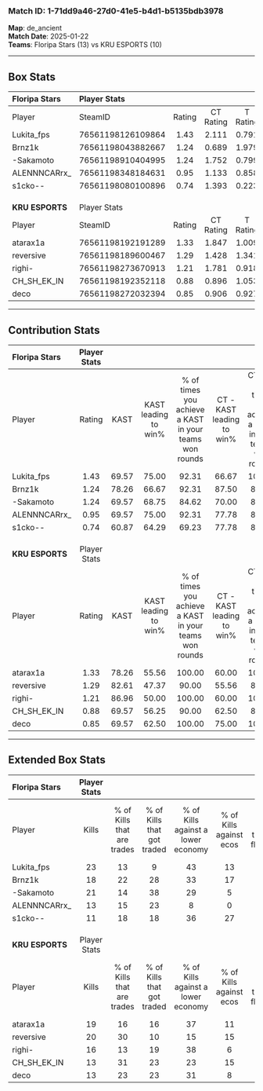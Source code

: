### Match ID: 1-71dd9a46-27d0-41e5-b4d1-b5135bdb3978  
**Map**: de_ancient  
**Match Date**: 2025-01-22  
**Teams**: Floripa Stars (13) vs KRU ESPORTS (10)  

---  

## Box Stats  

| **Floripa Stars** | Player Stats      |        |           |          |       |      |       |         |        |      |     |
| :- | :- | :-: | :-: | :-: | :-: | :-: | :-: | :-: | :-: | :-: | :-: |
| Player            | SteamID           | Rating | CT Rating | T Rating | KAST  | ADR  | Kills | Assists | Deaths | K/D  | HS% |
| Lukita_fps        | 76561198126109864 |  1.43  |   2.111   |  0.791   | 69.57 | 94.5 |  23   |    5    |   14   | 1.64 | 56  |
| Brnz1k            | 76561198043882667 |  1.24  |   0.689   |  1.979   | 78.26 | 85.0 |  18   |    6    |   16   | 1.13 | 55  |
| -Sakamoto         | 76561198910404995 |  1.24  |   1.752   |  0.799   | 69.57 | 90.4 |  21   |    3    |   18   | 1.17 | 61  |
| ALENNNCARrx_      | 76561198348184631 |  0.95  |   1.133   |  0.858   | 69.57 | 68.3 |  13   |    6    |   15   | 0.87 | 23  |
| s1cko--           | 76561198080100896 |  0.74  |   1.393   |  0.223   | 60.87 | 64.4 |  11   |    7    |   18   | 0.61 | 63  |
|                   |                   |        |           |          |       |      |       |         |        |      |     |
|                   |                   |        |           |          |       |      |       |         |        |      |     |
|                   |                   |        |           |          |       |      |       |         |        |      |     |
| **KRU ESPORTS**   | Player Stats      |        |           |          |       |      |       |         |        |      |     |
| Player            | SteamID           | Rating | CT Rating | T Rating | KAST  | ADR  | Kills | Assists | Deaths | K/D  | HS% |
| atarax1a          | 76561198192191289 |  1.33  |   1.847   |  1.009   | 78.26 | 90.9 |  19   |    5    |   14   | 1.36 | 52  |
| reversive         | 76561198189600467 |  1.29  |   1.428   |  1.341   | 82.61 | 85.5 |  20   |    4    |   18   | 1.11 | 35  |
| righi-            | 76561198273670913 |  1.21  |   1.781   |  0.918   | 86.96 | 85.0 |  16   |    9    |   17   | 0.94 | 50  |
| CH_SH_EK_IN       | 76561198192352118 |  0.88  |   0.896   |  1.053   | 69.57 | 73.0 |  13   |    7    |   19   | 0.68 | 53  |
| deco              | 76561198272032394 |  0.85  |   0.906   |  0.927   | 69.57 | 55.1 |  13   |    7    |   18   | 0.72 | 53  |
---  

## Contribution Stats  

| **Floripa Stars** | Player Stats |       |                      |                                                        |                           |                                                             |                          |                                                            |
| :- | :-: | :-: | :-: | :-: | :-: | :-: | :-: | :-: |
| Player            |    Rating    | KAST  | KAST leading to win% | % of times you achieve a KAST in your teams won rounds | CT - KAST leading to win% | CT - % of times you achieve a KAST in your teams won rounds | T - KAST leading to win% | T - % of times you achieve a KAST in your teams won rounds |
| Lukita_fps        |     1.43     | 69.57 |        75.00         |                         92.31                          |           66.67           |                           100.00                            |          100.00          |                           80.00                            |
| Brnz1k            |     1.24     | 78.26 |        66.67         |                         92.31                          |           87.50           |                            87.50                            |          50.00           |                           100.00                           |
| -Sakamoto         |     1.24     | 69.57 |        68.75         |                         84.62                          |           70.00           |                            87.50                            |          66.67           |                           80.00                            |
| ALENNNCARrx_      |     0.95     | 69.57 |        75.00         |                         92.31                          |           77.78           |                            87.50                            |          71.43           |                           100.00                           |
| s1cko--           |     0.74     | 60.87 |        64.29         |                         69.23                          |           77.78           |                            87.50                            |          40.00           |                           40.00                            |
|                   |              |       |                      |                                                        |                           |                                                             |                          |                                                            |
|                   |              |       |                      |                                                        |                           |                                                             |                          |                                                            |
|                   |              |       |                      |                                                        |                           |                                                             |                          |                                                            |
| **KRU ESPORTS**   | Player Stats |       |                      |                                                        |                           |                                                             |                          |                                                            |
| Player            |    Rating    | KAST  | KAST leading to win% | % of times you achieve a KAST in your teams won rounds | CT - KAST leading to win% | CT - % of times you achieve a KAST in your teams won rounds | T - KAST leading to win% | T - % of times you achieve a KAST in your teams won rounds |
| atarax1a          |     1.33     | 78.26 |        55.56         |                         100.00                         |           60.00           |                           100.00                            |          50.00           |                           100.00                           |
| reversive         |     1.29     | 82.61 |        47.37         |                         90.00                          |           55.56           |                            83.33                            |          40.00           |                           100.00                           |
| righi-            |     1.21     | 86.96 |        50.00         |                         100.00                         |           60.00           |                           100.00                            |          40.00           |                           100.00                           |
| CH_SH_EK_IN       |     0.88     | 69.57 |        56.25         |                         90.00                          |           62.50           |                            83.33                            |          50.00           |                           100.00                           |
| deco              |     0.85     | 69.57 |        62.50         |                         100.00                         |           75.00           |                           100.00                            |          50.00           |                           100.00                           |
---  

## Extended Box Stats  

| **Floripa Stars** | Player Stats |                            |                            |                                    |                         |                              |                                 |        |                             |                                     |                          |                               |                            |
| :- | :-: | :-: | :-: | :-: | :-: | :-: | :-: | :-: | :-: | :-: | :-: | :-: | :-: |
| Player            |    Kills     | % of Kills that are trades | % of Kills that got traded | % of Kills against a lower economy | % of Kills against ecos | % of Kills that are flawless | % of Kills that are close duels | Deaths | % of Deaths that get traded | % of Deaths against a lower economy | % of Deaths against ecos | % of Deaths that are flawless | % of Deaths that are close |
| Lukita_fps        |      23      |             13             |             9              |                 43                 |           13            |              87              |                4                |   14   |             14              |                  7                  |            0             |              57               |             7              |
| Brnz1k            |      18      |             22             |             28             |                 33                 |           17            |              56              |                6                |   16   |             25              |                 19                  |            0             |              69               |             0              |
| -Sakamoto         |      21      |             14             |             38             |                 29                 |            5            |              52              |               19                |   18   |             11              |                 28                  |            6             |              56               |             6              |
| ALENNNCARrx_      |      13      |             15             |             23             |                 8                  |            0            |              54              |               15                |   15   |             13              |                 20                  |            0             |              67               |             7              |
| s1cko--           |      11      |             18             |             18             |                 36                 |           27            |              45              |                9                |   18   |             22              |                 22                  |            0             |              56               |             11             |
|                   |              |                            |                            |                                    |                         |                              |                                 |        |                             |                                     |                          |                               |                            |
|                   |              |                            |                            |                                    |                         |                              |                                 |        |                             |                                     |                          |                               |                            |
|                   |              |                            |                            |                                    |                         |                              |                                 |        |                             |                                     |                          |                               |                            |
| **KRU ESPORTS**   | Player Stats |                            |                            |                                    |                         |                              |                                 |        |                             |                                     |                          |                               |                            |
| Player            |    Kills     | % of Kills that are trades | % of Kills that got traded | % of Kills against a lower economy | % of Kills against ecos | % of Kills that are flawless | % of Kills that are close duels | Deaths | % of Deaths that get traded | % of Deaths against a lower economy | % of Deaths against ecos | % of Deaths that are flawless | % of Deaths that are close |
| atarax1a          |      19      |             16             |             16             |                 37                 |           11            |              58              |                5                |   14   |             29              |                  7                  |            7             |              79               |             7              |
| reversive         |      20      |             30             |             10             |                 15                 |           15            |              70              |                5                |   18   |             22              |                 22                  |            6             |              67               |             11             |
| righi-            |      16      |             13             |             19             |                 38                 |            6            |              56              |                0                |   17   |             29              |                 18                  |            12            |              47               |             18             |
| CH_SH_EK_IN       |      13      |             31             |             23             |                 23                 |           15            |              62              |                8                |   19   |             21              |                 16                  |            5             |              58               |             16             |
| deco              |      13      |             23             |             23             |                 31                 |            8            |              46              |               15                |   18   |             17              |                 11                  |            6             |              67               |             0              |
